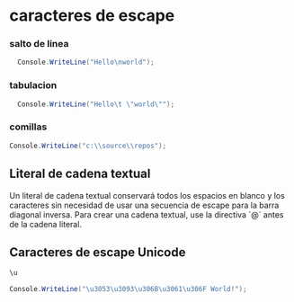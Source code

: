 # caracteres de escape

### salto de linea
```csharp
  Console.WriteLine("Hello\nworld"); 
```

### tabulacion
```csharp
  Console.WriteLine("Hello\t \"world\"");
```
### comillas 
```csharp
Console.WriteLine("c:\\source\\repos"); 
```

## Literal de cadena textual

Un literal de cadena textual conservará todos los espacios en blanco y los caracteres sin necesidad de usar una secuencia de escape para la barra diagonal inversa. Para crear una cadena textual, use la directiva ´@´ antes de la cadena literal.

## Caracteres de escape Unicode

```html
\u
```
```csharp
Console.WriteLine("\u3053\u3093\u306B\u3061\u306F World!");
```
